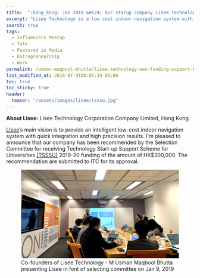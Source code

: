 ```yaml
---
title:  ":hong_kong: Jan 2019 &#124; Our starup company Lisee Technology got funding support from TSSSU, HK."
excerpt: "Lisee Technology is a low cost indoor navigation system with localization precision upto 10cm."
search: true
tags: 
  - Influencers Meetup
  - Talk
  - Featured in Media
  - Entrepreneurship
  - Work
permalink: /usman-maqbool-bhutta/lisee-technology-won-funding-support-by-tsssu
last_modified_at: 2018-07-9T08:05:34-05:00
toc: true
toc_sticky: true
header:
  teaser: "/assets/images/lisee/tsssu.jpg"
---
```

**About Lisee:** Lisee Technology Corporation Company Limited, Hong Kong.

[Lisee](http://www.lisee.io)’s main vision is to provide an intelligent low-cost indoor navigation system with quick integration and high precision results.
I'm pleased to announce that our company has been recommended by the Selection Committee for receiving Technology Start-up Support Scheme for Universities [(TSSSU)](http://ttc.ust.hk)
2019-20 funding of the amount of HK\$300,000. The recommendation are submitted to ITC for its approval. 

<figure>
    <a href="/assets/images/lisee/tsssu.jpg"><img src="/assets/images/lisee/tsssu.jpg"></a>
    <figcaption>Co-founders of Lisee Technology - M Usman Maqbool Bhutta  presenting Lisee in font of selecting committee on Jan 9, 2019</figcaption>
</figure>
